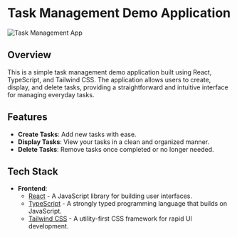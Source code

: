# Task Management Demo Application

![Task Management App](https://catopish-taskmanagement.vercel.app)

## Overview

This is a simple task management demo application built using React, TypeScript, and Tailwind CSS. The application allows users to create, display, and delete tasks, providing a straightforward and intuitive interface for managing everyday tasks.

## Features

- **Create Tasks**: Add new tasks with ease.
- **Display Tasks**: View your tasks in a clean and organized manner.
- **Delete Tasks**: Remove tasks once completed or no longer needed.

## Tech Stack

- **Frontend**:
  - [React](https://reactjs.org/) - A JavaScript library for building user interfaces.
  - [TypeScript](https://www.typescriptlang.org/) - A strongly typed programming language that builds on JavaScript.
  - [Tailwind CSS](https://tailwindcss.com/) - A utility-first CSS framework for rapid UI development.
